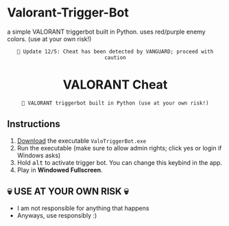 # Valorant-Trigger-Bot
a simple VALORANT triggerbot built in Python. uses red/purple enemy colors. (use at your own risk!)

<div align=center>

  ```
  🚫 Update 12/5: Cheat has been detected by VANGUARD; proceed with caution
  ```
  
  
  # VALORANT Cheat
  ```
  💎 VALORANT triggerbot built in Python (use at your own risk!)
  ```
  
</div>

## Instructions
1. [Download](https://github.com/archyteks/Valorant-Trigger-Bot/releases/latest) the executable `ValoTriggerBot.exe`
2. Run the executable (make sure to allow admin rights; click yes or login if Windows asks)
3. Hold <kbd>alt</kbd> to activate trigger bot. You can change this keybind in the app.
4. Play in **Windowed Fullscreen**.


## 💀 USE AT YOUR OWN RISK 💀
- I am not responsible for anything that happens
- Anyways, use responsibly :)
